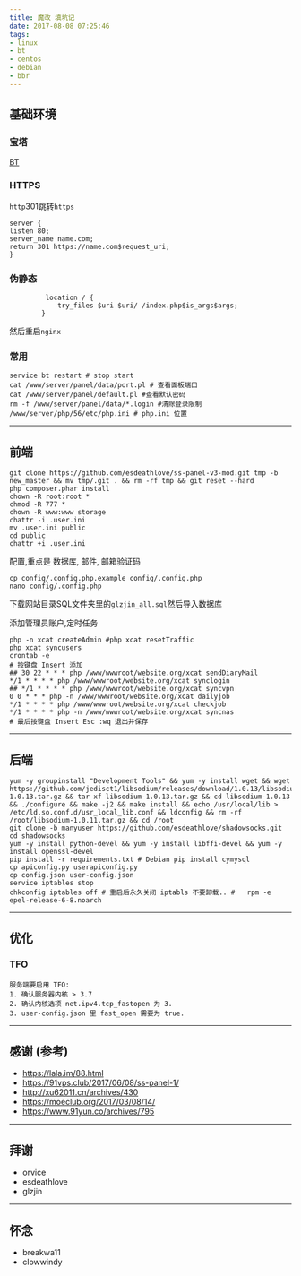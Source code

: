 ```yaml
---
title: 魔改 填坑记
date: 2017-08-08 07:25:46
tags:
- linux
- bt
- centos
- debian
- bbr
---
```


## 基础环境

### 宝塔

[BT](https://bt.cn)

### HTTPS

`http`301跳转`https`
```nginx
server {
listen 80;
server_name name.com;
return 301 https://name.com$request_uri;
}
```

### 伪静态

```nginx
         location / {
            try_files $uri $uri/ /index.php$is_args$args;
        } 
```
然后重启`nginx`

### 常用

```shell
service bt restart # stop start 
cat /www/server/panel/data/port.pl # 查看面板端口
cat /www/server/panel/default.pl #查看默认密码
rm -f /www/server/panel/data/*.login #清除登录限制
/www/server/php/56/etc/php.ini # php.ini 位置
```


---------------------


## 前端


```shell
git clone https://github.com/esdeathlove/ss-panel-v3-mod.git tmp -b new_master && mv tmp/.git . && rm -rf tmp && git reset --hard
php composer.phar install
chown -R root:root *
chmod -R 777 *
chown -R www:www storage
chattr -i .user.ini
mv .user.ini public
cd public
chattr +i .user.ini
```

配置,重点是 数据库, 邮件, 邮箱验证码  
```shell
cp config/.config.php.example config/.config.php
nano config/.config.php
```
下载网站目录SQL文件夹里的`glzjin_all.sql`然后导入数据库  

添加管理员账户,定时任务  
```shell
php -n xcat createAdmin #php xcat resetTraffic
php xcat syncusers
crontab -e  
# 按键盘 Insert 添加
## 30 22 * * * php /www/wwwroot/website.org/xcat sendDiaryMail
*/1 * * * * php /www/wwwroot/website.org/xcat synclogin
## */1 * * * * php /www/wwwroot/website.org/xcat syncvpn
0 0 * * * php -n /www/wwwroot/website.org/xcat dailyjob
*/1 * * * * php /www/wwwroot/website.org/xcat checkjob
*/1 * * * * php -n /www/wwwroot/website.org/xcat syncnas
# 最后按键盘 Insert Esc :wq 退出并保存  
```


------------------------


## 后端

```shell
yum -y groupinstall "Development Tools" && yum -y install wget && wget https://github.com/jedisct1/libsodium/releases/download/1.0.13/libsodium-1.0.13.tar.gz && tar xf libsodium-1.0.13.tar.gz && cd libsodium-1.0.13 && ./configure && make -j2 && make install && echo /usr/local/lib > /etc/ld.so.conf.d/usr_local_lib.conf && ldconfig && rm -rf /root/libsodium-1.0.11.tar.gz && cd /root
git clone -b manyuser https://github.com/esdeathlove/shadowsocks.git
cd shadowsocks
yum -y install python-devel && yum -y install libffi-devel && yum -y install openssl-devel
pip install -r requirements.txt # Debian pip install cymysql
cp apiconfig.py userapiconfig.py
cp config.json user-config.json
service iptables stop
chkconfig iptables off # 重启后永久关闭 iptabls 不要卸载.. #   rpm -e epel-release-6-8.noarch
```


----------------------


## 优化

### TFO

```
服务端要启用 TFO:
1. 确认服务器内核 > 3.7
2. 确认内核选项 net.ipv4.tcp_fastopen 为 3.
3. user-config.json 里 fast_open 需要为 true.
```


--------------------


## 感谢 (参考)

- https://lala.im/88.html
- https://91vps.club/2017/06/08/ss-panel-1/
- http://xu62011.cn/archives/430
- https://moeclub.org/2017/03/08/14/
- https://www.91yun.co/archives/795


----------------------------


## 拜谢
- orvice
- esdeathlove
- glzjin


---------------------------------


## 怀念
- breakwa11
- clowwindy